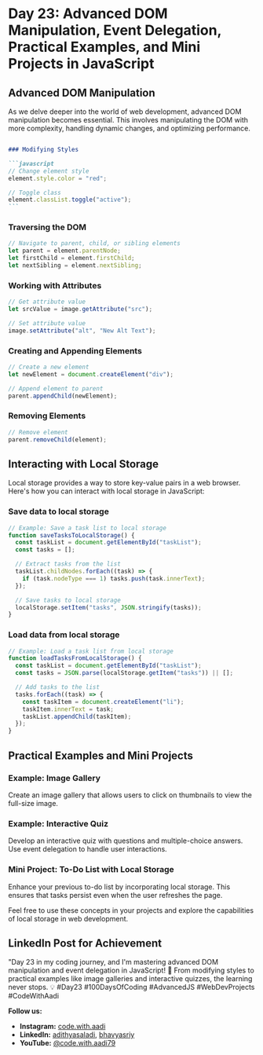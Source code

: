 # Day 23: Advanced DOM Manipulation, Event Delegation, Practical Examples, and Mini Projects in JavaScript

## Advanced DOM Manipulation

As we delve deeper into the world of web development, advanced DOM manipulation becomes essential. This involves manipulating the DOM with more complexity, handling dynamic changes, and optimizing performance.

````markdown

### Modifying Styles

```javascript
// Change element style
element.style.color = "red";

// Toggle class
element.classList.toggle("active");
```
````

### Traversing the DOM

```javascript
// Navigate to parent, child, or sibling elements
let parent = element.parentNode;
let firstChild = element.firstChild;
let nextSibling = element.nextSibling;
```

### Working with Attributes

```javascript
// Get attribute value
let srcValue = image.getAttribute("src");

// Set attribute value
image.setAttribute("alt", "New Alt Text");
```

### Creating and Appending Elements

```javascript
// Create a new element
let newElement = document.createElement("div");

// Append element to parent
parent.appendChild(newElement);
```

### Removing Elements

```javascript
// Remove element
parent.removeChild(element);
```

## Interacting with Local Storage

Local storage provides a way to store key-value pairs in a web browser. Here's how you can interact with local storage in JavaScript:

### Save data to local storage

```javascript
// Example: Save a task list to local storage
function saveTasksToLocalStorage() {
  const taskList = document.getElementById("taskList");
  const tasks = [];

  // Extract tasks from the list
  taskList.childNodes.forEach((task) => {
    if (task.nodeType === 1) tasks.push(task.innerText);
  });

  // Save tasks to local storage
  localStorage.setItem("tasks", JSON.stringify(tasks));
}
```

### Load data from local storage

```javascript
// Example: Load a task list from local storage
function loadTasksFromLocalStorage() {
  const taskList = document.getElementById("taskList");
  const tasks = JSON.parse(localStorage.getItem("tasks")) || [];

  // Add tasks to the list
  tasks.forEach((task) => {
    const taskItem = document.createElement("li");
    taskItem.innerText = task;
    taskList.appendChild(taskItem);
  });
}
```

## Practical Examples and Mini Projects

### Example: Image Gallery

Create an image gallery that allows users to click on thumbnails to view the full-size image.

### Example: Interactive Quiz

Develop an interactive quiz with questions and multiple-choice answers. Use event delegation to handle user interactions.

### Mini Project: To-Do List with Local Storage

Enhance your previous to-do list by incorporating local storage. This ensures that tasks persist even when the user refreshes the page.

Feel free to use these concepts in your projects and explore the capabilities of local storage in web development.

## LinkedIn Post for Achievement

"Day 23 in my coding journey, and I'm mastering advanced DOM manipulation and event delegation in JavaScript! 🚀 From modifying styles to practical examples like image galleries and interactive quizzes, the learning never stops. 💡 #Day23 #100DaysOfCoding #AdvancedJS #WebDevProjects #CodeWithAadi

**Follow us:**

- **Instagram:** [code.with.aadi](https://www.instagram.com/code.with.aadi/)
- **LinkedIn:** [adithyasaladi](https://www.linkedin.com/in/adithyasaladi/), [bhavyasriy](https://www.linkedin.com/in/bhavyasriy/)
- **YouTube:** [@code.with.aadi79](https://www.youtube.com/@Code.with.aadi79)

